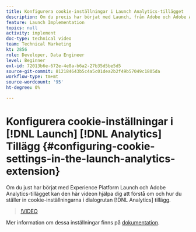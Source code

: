 ```yaml
---
title: Konfigurera cookie-inställningar i Launch Analytics-tillägget
description: Om du precis har börjat med Launch, från Adobe och Adobe Analytics-tillägget, kan den här videon hjälpa dig att förstå om och hur du ställer in cookie-inställningarna i Analytics-tillägget.
feature: Launch Implementation
topics: null
activity: implement
doc-type: technical video
team: Technical Marketing
kt: 2856
role: Developer, Data Engineer
level: Beginner
exl-id: 72013b6e-672e-4e8a-b6a2-27b35d5be5d5
source-git-commit: 812184643b5c4a5c01dea2b2f49b57049c1805da
workflow-type: tm+mt
source-wordcount: '95'
ht-degree: 0%

---
```


# Konfigurera cookie-inställningar i [!DNL Launch] [!DNL Analytics] Tillägg {#configuring-cookie-settings-in-the-launch-analytics-extension}

Om du just har börjat med Experience Platform Launch och Adobe Analytics-tillägget kan den här videon hjälpa dig att förstå om och hur du ställer in cookie-inställningarna i dialogrutan [!DNL Analytics] tillägg.

>[!VIDEO](https://video.tv.adobe.com/v/27212/?quality=12&learn=on)

Mer information om dessa inställningar finns på [dokumentation](https://docs.adobelaunch.com/extension-reference/web/adobe-analytics-extension#cookies).
